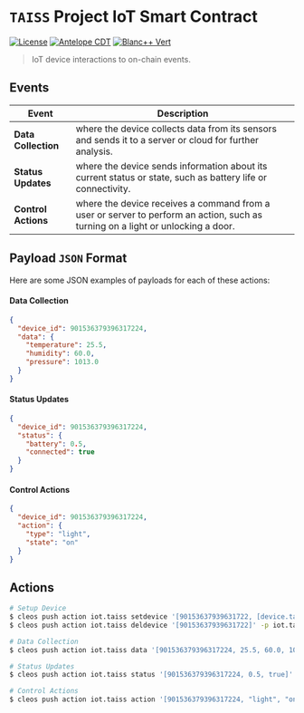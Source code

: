# `TAISS` Project **IoT** Smart Contract
[![License](https://img.shields.io/badge/license-MIT-blue.svg)](https://github.com/pinax-network/iot.taiss/blob/main/LICENSE-MIT)
[![Antelope CDT](https://github.com/pinax-network/iot.taiss/actions/workflows/release.yml/badge.svg)](https://github.com/pinax-network/iot.taiss/actions/workflows/release.yml)
[![Blanc++ Vert](https://github.com/pinax-network/iot.taiss/actions/workflows/ci.yml/badge.svg)](https://github.com/pinax-network/iot.taiss/actions/workflows/ci.yml)

> IoT device interactions to on-chain events.

## Events

| Event | Description |
| --- | --- |
| **Data Collection** | where the device collects data from its sensors and sends it to a server or cloud for further analysis.
| **Status Updates** | where the device sends information about its current status or state, such as battery life or connectivity.
| **Control Actions** | where the device receives a command from a user or server to perform an action, such as turning on a light or unlocking a door.

## Payload `JSON` Format

Here are some JSON examples of payloads for each of these actions:

#### Data Collection

```json
{
  "device_id": 901536379396317224,
  "data": {
    "temperature": 25.5,
    "humidity": 60.0,
    "pressure": 1013.0
  }
}
```

#### Status Updates

```json
{
  "device_id": 901536379396317224,
  "status": {
    "battery": 0.5,
    "connected": true
  }
}
```

#### Control Actions

```json
{
  "device_id": 901536379396317224,
  "action": {
    "type": "light",
    "state": "on"
  }
}
```

## Actions

```bash
# Setup Device
$ cleos push action iot.taiss setdevice '[90153637939631722, [device.taiss]]' -p iot.taiss
$ cleos push action iot.taiss deldevice '[90153637939631722]' -p iot.taiss

# Data Collection
$ cleos push action iot.taiss data '[901536379396317224, 25.5, 60.0, 1013.0]' -p device.taiss

# Status Updates
$ cleos push action iot.taiss status '[901536379396317224, 0.5, true]' -p device.taiss

# Control Actions
$ cleos push action iot.taiss action '[901536379396317224, "light", "on"]' -p device.taiss
```
